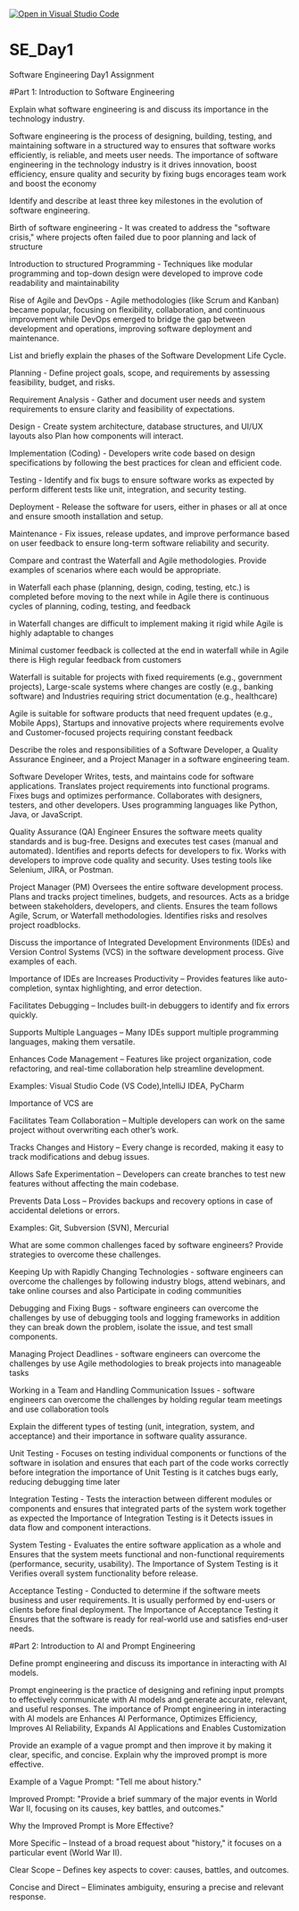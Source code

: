 [![Open in Visual Studio Code](https://classroom.github.com/assets/open-in-vscode-2e0aaae1b6195c2367325f4f02e2d04e9abb55f0b24a779b69b11b9e10269abc.svg)](https://classroom.github.com/online_ide?assignment_repo_id=18719843&assignment_repo_type=AssignmentRepo)
# SE_Day1
Software Engineering Day1 Assignment

#Part 1: Introduction to Software Engineering

Explain what software engineering is and discuss its importance in the technology industry. 

Software engineering is the process of designing, building, testing, and maintaining software in a structured way to ensures that software works efficiently, is reliable, and meets user needs. 
The importance of software engineering in the technology industry is it drives innovation, boost efficiency, ensure quality and security by fixing bugs encorages team work and boost the economy

Identify and describe at least three key milestones in the evolution of software engineering.


Birth of software engineering - It was created to address the "software crisis," where projects often failed due to poor planning and lack of structure

Introduction to structured Programming - Techniques like modular programming and top-down design were developed to improve code readability and maintainability

Rise of Agile and DevOps - Agile methodologies (like Scrum and Kanban) became popular, focusing on flexibility, collaboration, and continuous improvement while DevOps emerged to bridge the gap between development and operations, improving software deployment and maintenance.


List and briefly explain the phases of the Software Development Life Cycle.

Planning - Define project goals, scope, and requirements by assessing feasibility, budget, and risks.

Requirement Analysis - Gather and document user needs and system requirements to ensure clarity and feasibility of expectations.

Design - Create system architecture, database structures, and UI/UX layouts also Plan how components will interact.

Implementation (Coding) - Developers write code based on design specifications by following the best practices for clean and efficient code.

Testing - Identify and fix bugs to ensure software works as expected by perform different tests like unit, integration, and security testing.

Deployment - Release the software for users, either in phases or all at once and ensure smooth installation and setup.

Maintenance - Fix issues, release updates, and improve performance based on user feedback to ensure long-term software reliability and security.


Compare and contrast the Waterfall and Agile methodologies. Provide examples of scenarios where each would be appropriate.

in Waterfall each phase (planning, design, coding, testing, etc.) is completed before moving to the next while in Agile there is continuous cycles of planning, coding, testing, and feedback

in Waterfall changes are difficult to implement making it rigid while Agile is highly adaptable to changes

Minimal customer feedback is collected at the end in waterfall while in Agile there is High regular feedback from customers

Waterfall is suitable for projects with fixed requirements (e.g., government projects), Large-scale systems where changes are costly (e.g., banking software) and Industries requiring strict documentation (e.g., healthcare)

Agile is suitable for software products that need frequent updates (e.g., Mobile Apps), Startups and innovative projects where requirements evolve and Customer-focused projects requiring constant feedback


Describe the roles and responsibilities of a Software Developer, a Quality Assurance Engineer, and a Project Manager in a software engineering team.

Software Developer
Writes, tests, and maintains code for software applications.
Translates project requirements into functional programs.
Fixes bugs and optimizes performance.
Collaborates with designers, testers, and other developers.
Uses programming languages like Python, Java, or JavaScript.

Quality Assurance (QA) Engineer
Ensures the software meets quality standards and is bug-free.
Designs and executes test cases (manual and automated).
Identifies and reports defects for developers to fix.
Works with developers to improve code quality and security.
Uses testing tools like Selenium, JIRA, or Postman.

Project Manager (PM)
Oversees the entire software development process.
Plans and tracks project timelines, budgets, and resources.
Acts as a bridge between stakeholders, developers, and clients.
Ensures the team follows Agile, Scrum, or Waterfall methodologies.
Identifies risks and resolves project roadblocks.


Discuss the importance of Integrated Development Environments (IDEs) and Version Control Systems (VCS) in the software development process. Give examples of each.

Importance of IDEs are
Increases Productivity – Provides features like auto-completion, syntax highlighting, and error detection.

Facilitates Debugging – Includes built-in debuggers to identify and fix errors quickly.

Supports Multiple Languages – Many IDEs support multiple programming languages, making them versatile.

Enhances Code Management – Features like project organization, code refactoring, and real-time collaboration help streamline development.

Examples: Visual Studio Code (VS Code),IntelliJ IDEA, PyCharm 

Importance of VCS are

Facilitates Team Collaboration – Multiple developers can work on the same project without overwriting each other’s work.

Tracks Changes and History – Every change is recorded, making it easy to track modifications and debug issues.

Allows Safe Experimentation – Developers can create branches to test new features without affecting the main codebase.

Prevents Data Loss – Provides backups and recovery options in case of accidental deletions or errors.

Examples: Git, Subversion (SVN), Mercurial


What are some common challenges faced by software engineers? Provide strategies to overcome these challenges.

Keeping Up with Rapidly Changing Technologies - software engineers can overcome the challenges by following industry blogs, attend webinars, and take online courses and also Participate in coding communities

Debugging and Fixing Bugs - software engineers can overcome the challenges by use of debugging tools and logging frameworks in addition they can break down the problem, isolate the issue, and test small components.

Managing Project Deadlines - software engineers can overcome the challenges by use Agile methodologies to break projects into manageable tasks

Working in a Team and Handling Communication Issues - software engineers can overcome the challenges by holding regular team meetings and use collaboration tools


Explain the different types of testing (unit, integration, system, and acceptance) and their importance in software quality assurance.

Unit Testing - Focuses on testing individual components or functions of the software in isolation and ensures that each part of the code works correctly before integration the importance of Unit Testing is it catches bugs early, reducing debugging time later

Integration Testing - Tests the interaction between different modules or components and ensures that integrated parts of the system work together as expected the Importance of Integration Testing is it Detects issues in data flow and component interactions.

System Testing - Evaluates the entire software application as a whole and Ensures that the system meets functional and non-functional requirements (performance, security, usability). The Importance of System Testing is it Verifies overall system functionality before release.

Acceptance Testing - Conducted to determine if the software meets business and user requirements. It is usually performed by end-users or clients before final deployment. The Importance of Acceptance Testing it Ensures that the software is ready for real-world use and satisfies end-user needs.

#Part 2: Introduction to AI and Prompt Engineering


Define prompt engineering and discuss its importance in interacting with AI models.

Prompt engineering is the practice of designing and refining input prompts to effectively communicate with AI models and generate accurate, relevant, and useful responses. The importance of Prompt engineering in interacting with AI models are Enhances AI Performance, Optimizes Efficiency, Improves AI Reliability, Expands AI Applications and Enables Customization

Provide an example of a vague prompt and then improve it by making it clear, specific, and concise. Explain why the improved prompt is more effective.

Example of a Vague Prompt:
"Tell me about history."

Improved Prompt:
"Provide a brief summary of the major events in World War II, focusing on its causes, key battles, and outcomes."

Why the Improved Prompt is More Effective?

More Specific – Instead of a broad request about "history," it focuses on a particular event (World War II).

Clear Scope – Defines key aspects to cover: causes, battles, and outcomes.

Concise and Direct – Eliminates ambiguity, ensuring a precise and relevant response.
